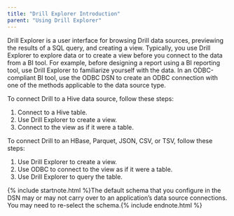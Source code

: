 ```yaml
---
title: "Drill Explorer Introduction"
parent: "Using Drill Explorer"
---
```


Drill Explorer is a user interface for browsing Drill data
sources, previewing the results of a SQL query, and creating a view. Typically, you use Drill Explorer to explore data or to
create a view before you connect to the data from a BI tool. For example, before designing a report using a BI reporting tool, use Drill Explorer to familiarize yourself with the data. In an ODBC-compliant BI tool, use the ODBC DSN to create an ODBC connection
with one of the methods applicable to the data source type. 

To connect Drill to a Hive data source, follow these steps:

1. Connect to a Hive table.
2. Use Drill Explorer to create a view.
3. Connect to the view as if it were a table.

To connect Drill to an HBase, Parquet, JSON, CSV, or TSV, follow these steps:

1. Use Drill Explorer to create a view.
2. Use ODBC to connect to the view as if it were a table.
3. Use Drill Explorer to query the table.
 
{% include startnote.html %}The default schema that you configure in the DSN may or may not carry over to an application’s data source connections. You may need to re-select the schema.{% include endnote.html %}


